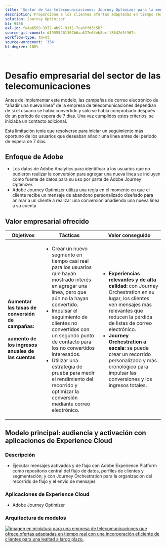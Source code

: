 ```yaml
---
title: 'Sector de las telecomunicaciones: Journey Optimizer para la mensajería activada'
description: Proporcione a los clientes ofertas adaptadas en tiempo real con una incorporación eficiente de clientes para una lealtad a largo plazo.
solution: Journey Optimizer
kt: 9486
exl-id: fa4a6569-3972-4b97-91f1-7ca8ffd3c5b3
source-git-commit: d19555201107b6aa827e63eb8ecff8642d9f967c
workflow-type: tm+mt
source-wordcount: '334'
ht-degree: 100%

---
```


# Desafío empresarial del sector de las telecomunicaciones

Antes de implementar este modelo, las campañas de correo electrónico de “añadir una nueva línea” de la empresa de telecomunicaciones dependían de si el usuario se había convertido y solo se había comprobado después de un periodo de espera de 7 días. Una vez cumplidos estos criterios, se iniciaba un contacto adicional.

Esta limitación tenía que resolverse para iniciar un seguimiento más oportuno de los usuarios que deseaban añadir una línea antes del periodo de espera de 7 días.

## Enfoque de Adobe

* Los datos de Adobe Analytics para identificar a los usuarios que no pudieron realizar la conversión para agregar una nueva línea se incluyen como fuente de datos para su uso por parte de Adobe Journey Optimizer.
* Adobe Journey Optimizer utiliza una regla en el momento en que el cliente recibe un mensaje de abandono personalizado diseñado para animar a un cliente a realizar una conversión añadiendo una nueva línea a su cuenta.


## Valor empresarial ofrecido

| Objetivos | Tácticas | Valor conseguido |
|---|---|---|
| **Aumentar las tasas de conversión de campañas:**<br></br>**aumento de los ingresos anuales de las cuentas**</ul> | <ul><li>Crear un nuevo segmento en tiempo casi real para los usuarios que hayan mostrado interés en agregar una línea, pero que aún no la hayan convertido.</li><li>Impulsar el seguimiento de clientes no convertidos con un segundo punto de contacto para los no convertidos interesados. </li><li>Utilizar una estrategia de prueba para medir el rendimiento del recorrido y optimizar la conversión mediante correo electrónico.</li></ul> | <ul><li><strong>Experiencias relevantes y de alta calidad:</strong> con Journey Orchestration en su lugar, los clientes ven mensajes más relevantes que reducen la pérdida de listas de correo electrónico.</li><li><strong>Journey Orchestration a escala:</strong> se puede crear un recorrido personalizado y más cronológico para impulsar las conversiones y los ingresos totales.</li></ul> |

## Modelo principal: audiencia y activación con aplicaciones de Experience Cloud

### Descripción

<ul><li>Ejecutar mensajes activados y de flujo con Adobe Experience Platform como repositorio central del flujo de datos, perfiles de clientes y segmentación; y con Journey Orchestration para la organización del recorrido de flujo y el envío de mensajes</li></ul>

### Aplicaciones de Experience Cloud

<ul><li>Adobe Journey Optimizer</li></ul>

### Arquitectura de modelos

<a href="https://experienceleague.adobe.com/docs/blueprints-learn/architecture/customer-journeys/journey-optimizer.html?lang=es"><img alt="imagen en miniatura para una empresa de telecomunicaciones que ofrece ofertas adaptadas en tiempo real con una incorporación eficiente de clientes para una lealtad a largo plazo." src="https://experienceleague.adobe.com/docs/blueprints-learn/assets/journey-optimizer.png?lang=en"/></a>
